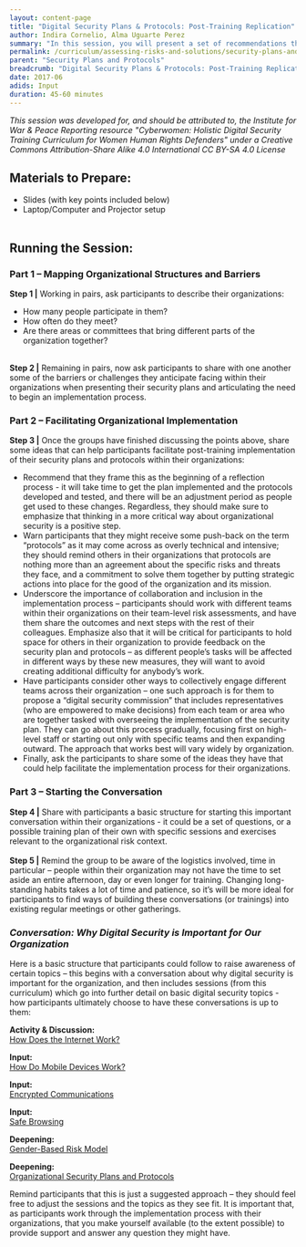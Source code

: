 ```yaml
---
layout: content-page
title: "Digital Security Plans & Protocols: Post-Training Replication"
author: Indira Cornelio, Alma Uguarte Perez
summary: "In this session, you will present a set of recommendations that can help participants facilitate post-training implementation of their security plans and protocols within their organizations."
permalink: /curriculum/assessing-risks-and-solutions/security-plans-and-protocols/input/digital-security-plans-and-protocols-post-training-replication/
parent: "Security Plans and Protocols"
breadcrumb: "Digital Security Plans & Protocols: Post-Training Replication"
date: 2017-06
adids: Input
duration: 45-60 minutes
---
```

*This session was developed for, and should be attributed to, the Institute for War & Peace Reporting resource "Cyberwomen: Holistic Digital Security Training Curriculum for Women Human Rights Defenders" under a Creative Commons Attribution-Share Alike 4.0 International CC BY-SA 4.0 License*

## Materials to Prepare: 
- Slides (with key points included below)
- Laptop/Computer and Projector setup
<br><br>

## Running the Session:

### Part 1 – Mapping Organizational Structures and Barriers
**Step 1 |** Working in pairs, ask participants to describe their organizations:
- How many people participate in them?
- How often do they meet?
- Are there areas or committees that bring different parts of the organization together?
<br><br>

**Step 2 |** Remaining in pairs, now ask participants to share with one another some of the barriers or challenges they anticipate facing within their organizations when presenting their security plans and articulating the need to begin an implementation process.  

### Part 2 – Facilitating Organizational Implementation
**Step 3 |** Once the groups have finished discussing the points above, share some ideas that can help participants facilitate post-training implementation of their security plans and protocols within their organizations:
- Recommend that they frame this as the beginning of a reflection process - it will take time to get the plan implemented and the protocols developed and tested, and there will be an adjustment period as people get used to these changes. Regardless, they should make sure to emphasize that thinking in a more critical way about organizational security is a positive step.
 - Warn participants that they might receive some push-back on the term “protocols” as it may come across as overly technical and intensive; they should remind others in their organizations that protocols are nothing more than an agreement about the specific risks and threats they face, and a commitment to solve them together by putting strategic actions into place for the good of the organization and its mission.
- Underscore the importance of collaboration and inclusion in the implementation process – participants should work with different teams within their organizations on their team-level risk assessments, and have them share the outcomes and next steps with the rest of their colleagues. Emphasize also that it will be critical for participants to hold space for others in their organization to provide feedback on the security plan and protocols – as different people’s tasks will be affected in different ways by these new measures, they will want to avoid creating additional difficulty for anybody’s work.
- Have participants consider other ways to collectively engage different teams across their organization – one such approach is for them to propose a “digital security commission” that includes representatives (who are empowered to make decisions) from each team or area who are together tasked with overseeing the implementation of the security plan. They can go about this process gradually, focusing first on high-level staff or starting out only with specific teams and then expanding outward. The approach that works best will vary widely by organization.
- Finally, ask the participants to share some of the ideas they have that could help facilitate the implementation process for their organizations.

### Part 3 – Starting the Conversation
**Step 4 |** Share with participants a basic structure for starting this important conversation within their organizations -  it could be a set of questions, or a possible training plan of their own with specific sessions and exercises relevant to the organizational risk context.
<br><br>
**Step 5 |** Remind the group to be aware of the logistics involved, time in particular – people within their organization may not have the time to set aside an entire afternoon, day or even longer for training. Changing long-standing habits takes a lot of time and patience, so it’s will be more ideal for participants to find ways of building these conversations (or trainings) into existing regular meetings or other gatherings.

### *Conversation: Why Digital Security is Important for Our Organization*
Here is a basic structure that participants could follow to raise awareness of certain topics – this begins with a conversation about why digital security is important for the organization, and then includes sessions (from this curriculum) which go into further detail on basic digital security topics - how participants ultimately choose to have these conversations is up to them:

**Activity & Discussion:**
<br>
[How Does the Internet Work?](/curriculum/safer-browsing/https-ssl/activity-discussion/how-does-the-internet-work/)

**Input:**
<br>
[How Do Mobile Devices Work?](/curriculum/mobile-safety/how-mobile-networks-work/input/how-do-mobile-devices-work/)

**Input:**
<br>
[Encrypted Communications](/curriculum/safer-communication/pgp-gpg-email-encryption/input/encrypted-communications/)

**Input:**
<br>
[Safe Browsing](/curriculum/safer-browsing/identity-protection-privacy/input/safe-browsing/)

**Deepening:**
<br>
[Gender-Based Risk Model](/curriculum/assessing-risks-and-solutions/security-plans-and-protocols/deepening/gender-based-risk-model/)

**Deepening:**
<br>
[Organizational Security Plans and Protocols](/curriculum/assessing-risks-and-solutions/security-plans-and-protocols/deepening/organizational-security-plans-and-protocols/)

Remind participants that this is just a suggested approach – they should feel free to adjust the sessions and the topics as they see fit.  It is important that, as participants work through the implementation process with their organizations, that you make yourself available (to the extent possible) to provide support and answer any question they might have.
